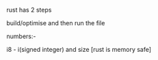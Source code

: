rust has 2 steps

build/optimise 
and then run the file

numbers:-

i8 - i(signed integer) and size [rust is memory safe]